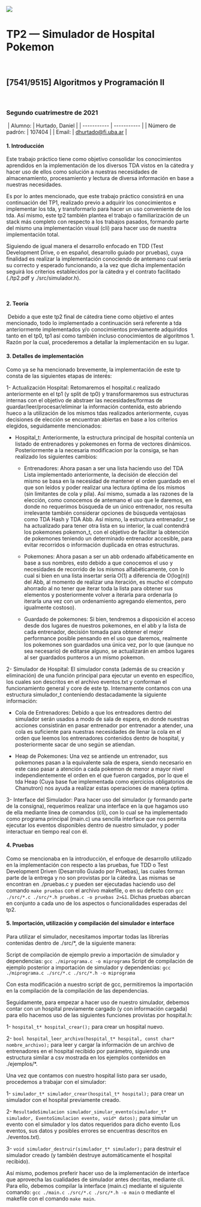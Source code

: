 ![](https://i.imgur.com/P0aqOMI.jpg)
​
# **TP2 — Simulador de Hospital Pokemon** 
​
​
## [7541/9515] Algoritmos y Programación II
​
​
### Segundo cuatrimestre de 2021
​
|  Alumno: | Hurtado, Daniel |
| ----------- | ----------- |
| Número de padrón: | 107404 |
| Email: | dhurtado@fi.uba.ar |
​
​
#### 1. Introducción

Este trabajo práctico tiene como objetivo consolidar los conocimientos aprendidos en la implementación de los diversos TDA vistos en la cátedra y hacer uso de ellos como solución a nuestras necesidades de almacenamiento, procesamiento y lectura de diversa información en base a nuestras necesidades.

Es por lo antes mencionado, que este trabajo práctico consistirá en una continuación del TP1, realizado previo a adquirir los conocimientos e implementar los tda, y transformarlo para hacer un uso conveniente de los tda. Así mismo, este tp2 también plantea el trabajo o familiarización de un stack más completo con respecto a los trabajos pasados, formando parte del mismo una implementación visual (cli) para hacer uso de nuestra implementación total.

Siguiendo de igual manera el desarrollo enfocado en TDD (Test Development Drive, o en español, desarrollo guiado por pruebas), cuya finalidad es realizar la implementación conociendo de antemano cual sería su correcto y esperado funcionando, a la vez que dicha implementación seguirá los criterios establecidos por la cátedra y el contrato facilitado (./tp2.pdf y ./src/simulador.h).

​
#### 2. Teoría
​​
Debido a que este tp2 final de cátedra tiene como objetivo el antes mencionado, todo lo implementado a continuación será referente a tda anteriormente implementados y/o conocimientos previamente adquiridos tanto en el tp0, tp1 así como también incluso conocimientos de algoritmos 1. Razón por la cual, procederemos a detallar la implementación en su lugar.

#### 3. Detalles de implementación

Como ya se ha mencionado brevemente, la implementación de este tp consta de las siguientes etapas de interés:

1- Actualización Hospital: Retomaremos el hospital.c realizado anteriormente en el tp1 (y split de tp0) y transformaremos sus estructuras internas con el objetivo de abstraer las necesidades/formas de guardar/leer/procesar/eliminar la información contenida, esto abriendo hueco a la utilización de los mismos tdas realizados anteriormente, cuyas decisiones de elección se encuentran abiertas en base a los criterios elegidos, seguidamente mencionados:

  * Hospital_t: Anteriormente, la estructura principal de hospital contenía un listado de entrenadores y pokemones en forma de vectores dinámicos. Posteriormente a la necesaria modificacion por la consiga, se han realizado los siguientes cambios:

    - Entrenadores: Ahora pasan a ser una lista haciendo uso del TDA Lista implementado anteriormente, la decisión de elección del mismo se basa en la necesidad de mantener el orden guardado en el que son leídos y poder realizar una lectura óptima de los mismos (sin limitantes de cola y pila). Así mismo, sumada a las razones de la elección, como conocemos de antemano el uso que le daremos, en donde no requerimos búsqueda de un único entrenador, nos resulta irrelevante también considerar opciones de búsqueda ventajosas como TDA Hash y TDA Abb. Así mismo, la estructura entrenador_t se ha actualizado para tener otra lista en su interior, la cual contendrá los pokemones pokemon_t, con el objetivo de facilitar la obtención de pokemones teniendo un determinado entrenador accesible, para evitar recorridos o información duplicada en otras estructuras.

    - Pokemones: Ahora pasan a ser un abb ordenado alfabéticamente en base a sus nombres, esto debido a que conocemos el uso y necesidades de recorrido de los mismos alfabéticamente, con lo cual si bien en una lista insertar sería O(1) a diferencia de O(log(n)) del Abb, al momento de realizar una iteración, es mucho el cómputo ahorrado al no tener que iterar toda la lista para obtener sus elementos y posteriormente volver a iterarla para ordenarla (o iterarla una vez con un ordenamiento agregando elementos, pero igualmente costoso).

    - Guardado de pokemones: Si bien, tendremos a disposición el acceso desde dos lugares de nuestros pokemones, en el abb y la lista de cada entrenador, decisión tomada para obtener el mejor performance posible pensando en el uso que daremos, realmente los pokemones son guardados una única vez, por lo que (aunque no sea necesario) de editarse alguno, se actualizarán en ambos lugares al ser guardados punteros a un mismo pokemon.

2- Simulador de Hospital: El simulador consta (además de su creación y eliminación) de una función principal para ejecutar un evento en específico, los cuales son descritos en el archivo eventos.txt y conforman el funcionamiento general y core de este tp. Internamente contamos con una estructura simulador_t conteniendo destacadamente la siguiente información:

  * Cola de Entrenadores: Debido a que los entreadores dentro del simulador serán usados a modo de sala de espera, en donde nuestras acciones consistirán en pasar entrenador por entrenador a atender, una cola es suficiente para nuestras necesidades de llenar la cola en el orden que leemos los entrenadores contenidos dentro de hospital, y posteriormente sacar de uno según se atiendan.

  * Heap de Pokemones: Una vez se antiende un entrenador, sus pokemones pasan a la equivalente sala de espera, siendo necesario en este caso pasar a atención a cada pokemon de menor a mayor nivel independientemente el orden en el que fueron cargados, por lo que el tda Heap (Cuya base fue implementada como ejercicios obligatorios de Chanutron) nos ayuda a realizar estas operaciones de manera óptima.

3- Interface del Simulador: Para hacer uso del simulador (y formando parte de la consigna), requerimos realizar una interface en la que hagamos uso de ella mediante línea de comandos (cli), con lo cual se ha implementado como programa principal (main.c) una sencilla interface que nos permita ejecutar los eventos disponibles dentro de nuestro simulador, y poder interactuar en tiempo real con él.


#### 4. Pruebas

Como se mencionaba en la introducción, el enfoque de desarrollo utilizado en la implementación con respecto a las pruebas, fue TDD o Test Development Driven (Desarrollo Guiado por Pruebas), las cuales forman parte de la entrega y no son provistas por la cátedra. Las mismas se encontran en ./pruebas.c y pueden ser ejecutadas haciendo uso del comando ```make pruebas``` con el archivo makefile, o en su defecto con ```gcc ./src/*.c ./src/*.h pruebas.c -o pruebas 2>&1```. Dichas pruebas abarcan en conjunto a cada uno de los aspectos o funcionalidades esperadas del tp2.


#### 5. Importación, utilización y compilación del simulador e interface

Para utilizar el simulador, necesitamos importar todas las librerías contenidas dentro de ./src/*, de la siguiente manera:

Script de compilación de ejemplo previo a importación de simulador y dependencias: ```gcc ./miprograma.c -o miprograma```
Script de compilación de ejemplo posterior a importación de simulador y dependencias: ```gcc ./miprograma.c ./src/*.c ./src/*.h -o miprograma```

Con esta modificación a nuestro script de gcc, permitiremos la importación en la compilación de la compilación de las dependencias.

Seguidamente, para empezar a hacer uso de nuestro simulador, debemos contar con un hospital previamente cargado (y con información cargada) para ello hacemos uso de las siguientes funciones provistas por hospital.h:

  1- ```hospital_t* hospital_crear();``` para crear un hospital nuevo.

  2- ```bool hospital_leer_archivo(hospital_t* hospital, const char* nombre_archivo);``` para leer y cargar la información de un archivo de entrenadores en el hospital recibido por parámetro, siguiendo una estructura similar a csv mostrada en los ejemplos contenidos en ./ejemplos/*.

Una vez que contamos con nuestro hospital listo para ser usado, procedemos a trabajar con el simulador:

  1- ```simulador_t* simulador_crear(hospital_t* hospital);``` para crear un simulador con el hospital previamente creado.

  2- ```ResultadoSimulacion simulador_simular_evento(simulador_t* simulador, EventoSimulacion evento, void* datos);``` para simular un evento con el simulador y los datos requeridos para dicho evento (Los eventos, sus datos y posibles errores se encuentras descritos en ./eventos.txt).

  3- ```void simulador_destruir(simulador_t* simulador);``` para destruir el simulador creado (y también destruye automáticamente el hospital recibido).


Así mismo, podemos preferir hacer uso de la implementación de interface que aprovecha las cualidades de simulador antes decritas, mediante cli. Para ello, debemos compilar la interface (main.c) mediante el siguiente comando: ```gcc ./main.c ./src/*.c ./src/*.h -o main``` o mediante el makefile con el comando ```make main```.
